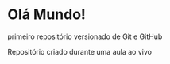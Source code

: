 # Olá Mundo!
 primeiro repositório versionado de Git e GitHub

 Repositório criado durante uma aula ao vivo
